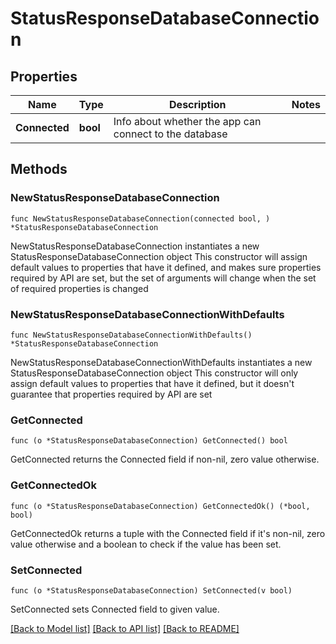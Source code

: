 # StatusResponseDatabaseConnection

## Properties

Name | Type | Description | Notes
------------ | ------------- | ------------- | -------------
**Connected** | **bool** | Info about whether the app can connect to the database | 

## Methods

### NewStatusResponseDatabaseConnection

`func NewStatusResponseDatabaseConnection(connected bool, ) *StatusResponseDatabaseConnection`

NewStatusResponseDatabaseConnection instantiates a new StatusResponseDatabaseConnection object
This constructor will assign default values to properties that have it defined,
and makes sure properties required by API are set, but the set of arguments
will change when the set of required properties is changed

### NewStatusResponseDatabaseConnectionWithDefaults

`func NewStatusResponseDatabaseConnectionWithDefaults() *StatusResponseDatabaseConnection`

NewStatusResponseDatabaseConnectionWithDefaults instantiates a new StatusResponseDatabaseConnection object
This constructor will only assign default values to properties that have it defined,
but it doesn't guarantee that properties required by API are set

### GetConnected

`func (o *StatusResponseDatabaseConnection) GetConnected() bool`

GetConnected returns the Connected field if non-nil, zero value otherwise.

### GetConnectedOk

`func (o *StatusResponseDatabaseConnection) GetConnectedOk() (*bool, bool)`

GetConnectedOk returns a tuple with the Connected field if it's non-nil, zero value otherwise
and a boolean to check if the value has been set.

### SetConnected

`func (o *StatusResponseDatabaseConnection) SetConnected(v bool)`

SetConnected sets Connected field to given value.



[[Back to Model list]](../README.md#documentation-for-models) [[Back to API list]](../README.md#documentation-for-api-endpoints) [[Back to README]](../README.md)


